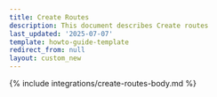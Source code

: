 ```yaml
---
title: Create Routes
description: This document describes Create routes
last_updated: '2025-07-07'
template: howto-guide-template
redirect_from: null
layout: custom_new
---
```


{% include integrations/create-routes-body.md %}

